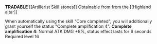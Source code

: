 **TRADABLE**
[[Artillerist Skill stones]]
Obtainable from from the [[Highland altar]]

When automatically using the skill "Core completed", you will additionally grant yourself the status "Complete amplification 4".
**Complete amplification 4**: Normal ATK DMG +8%, status effect lasts for 6 seconds
Required level 16